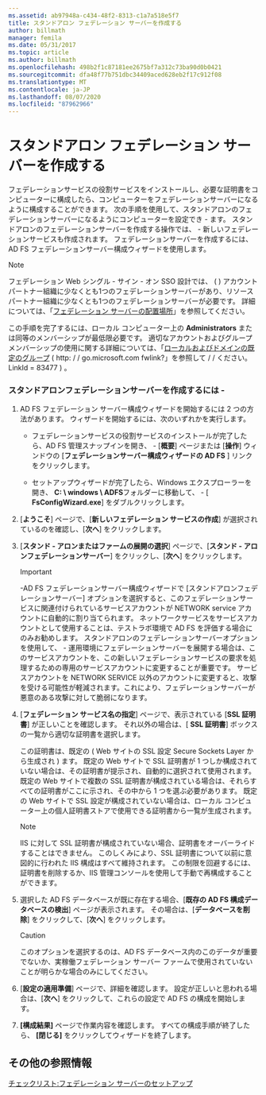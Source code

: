 ```yaml
---
ms.assetid: ab97948a-c434-48f2-8313-c1a7a518e5f7
title: スタンドアロン フェデレーション サーバーを作成する
author: billmath
manager: femila
ms.date: 05/31/2017
ms.topic: article
ms.author: billmath
ms.openlocfilehash: 498b2f1c87181ee2675bf7a312c73ba90d0b0421
ms.sourcegitcommit: dfa48f77b751dbc34409aced628eb2f17c912f08
ms.translationtype: MT
ms.contentlocale: ja-JP
ms.lasthandoff: 08/07/2020
ms.locfileid: "87962966"
---
```

# <a name="create-a-stand-alone-federation-server"></a>スタンドアロン フェデレーション サーバーを作成する

フェデレーションサービスの役割サービスをインストールし、必要な証明書をコンピューターに構成したら、コンピューターをフェデレーションサーバーになるように構成することができます。 次の手順を使用して、スタンドアロンのフェデレーションサーバーになるようにコンピューターを設定でき \- ます。 スタンドアロンのフェデレーションサーバーを作成する操作では、 \- 新しいフェデレーションサービスも作成されます。 フェデレーションサーバーを作成するには、AD FS フェデレーションサーバー構成ウィザードを使用します。

> [!NOTE]
> フェデレーション Web シングル \- サイン \- オン SSO 設計では、 \( \) アカウントパートナー組織に少なくとも1つのフェデレーションサーバーがあり、リソースパートナー組織に少なくとも1つのフェデレーションサーバーが必要です。 詳細については、「[フェデレーション サーバーの配置場所](/previous-versions/windows/it-pro/windows-server-2012-R2-and-2012/dd807127(v=ws.11))」を参照してください。

この手順を完了するには、ローカル コンピューター上の **Administrators** または同等のメンバーシップが最低限必要です。  適切なアカウントおよびグループメンバーシップの使用に関する詳細については、「[ローカルおよびドメインの既定のグループ](https://go.microsoft.com/fwlink/?LinkId=83477) \( http: \/ \/ go.microsoft.com fwlink?」を参照して \/ \/ ください。LinkId \= 83477 \) 。

### <a name="to-create-a-stand-alone-federation-server"></a>スタンドアロンフェデレーションサーバーを作成するには \-

1.  AD FS フェデレーション サーバー構成ウィザードを開始するには 2 つの方法があります。 ウィザードを開始するには、次のいずれかを実行します。

    -   フェデレーションサービスの役割サービスのインストールが完了したら、AD FS 管理スナップインを開き、 \- [**概要**] ページまたは [**操作**] ウィンドウの [**フェデレーションサーバー構成ウィザードの AD FS** ] リンクをクリックします。

    -   セットアップウィザードが完了したら、Windows エクスプローラーを開き、 **C: \\ windows \\ ADFS**フォルダーに移動して、 \- [ **FsConfigWizard.exe**] をダブルクリックします。

2.  [**ようこそ**] ページで、[**新しいフェデレーション サービスの作成**] が選択されているのを確認し、[**次へ**] をクリックします。

3.  [**スタンド \- アロンまたはファームの展開の選択**] ページで、[**スタンド \- アロンフェデレーションサーバー**] をクリックし、[**次へ**] をクリックします。

    > [!IMPORTANT]
    > \-AD FS フェデレーションサーバー構成ウィザードで [スタンドアロンフェデレーションサーバー] オプションを選択すると、このフェデレーションサービスに関連付けられているサービスアカウントが NETWORK service アカウントに自動的に割り当てられます。 ネットワークサービスをサービスアカウントとして使用することは、テストラボ環境で AD FS を評価する場合にのみお勧めします。 スタンドアロンのフェデレーションサーバーオプションを使用して、 \- 運用環境にフェデレーションサーバーを展開する場合は、このサービスアカウントを、この新しいフェデレーションサービスの要求を処理するための専用のサービスアカウントに変更することが重要です。 サービスアカウントを NETWORK SERVICE 以外のアカウントに変更すると、攻撃を受ける可能性が軽減されます。これにより、フェデレーションサーバーが悪意のある攻撃に対して脆弱になります。

4.  [**フェデレーション サービス名の指定**] ページで、表示されている [**SSL 証明書**] が正しいことを確認します。 それ以外の場合は、[ **SSL 証明書**] ボックスの一覧から適切な証明書を選択します。

    この証明書は、既定の \( Web サイトの SSL 設定 Secure Sockets Layer から生成され \) ます。 既定の Web サイトで SSL 証明書が 1 つしか構成されていない場合は、その証明書が提示され、自動的に選択されて使用されます。 既定の Web サイトで複数の SSL 証明書が構成されている場合は、それらすべての証明書がここに示され、その中から 1 つを選ぶ必要があります。 既定の Web サイトで SSL 設定が構成されていない場合は、ローカル コンピューター上の個人証明書ストアで使用できる証明書から一覧が生成されます。

    > [!NOTE]
    > IIS に対して SSL 証明書が構成されていない場合、証明書をオーバーライドすることはできません。 このしくみにより、SSL 証明書について以前に意図的に行われた IIS 構成はすべて維持されます。 この制限を回避するには、証明書を削除するか、IIS 管理コンソールを使用して手動で再構成することができます。

5.  選択した AD FS データベースが既に存在する場合、[**既存の AD FS 構成データベースの検出**] ページが表示されます。 その場合は、[**データベースを削除**] をクリックして、[**次へ**] をクリックします。

    > [!CAUTION]
    > このオプションを選択するのは、AD FS データベース内のこのデータが重要でないか、実稼働フェデレーション サーバー ファームで使用されていないことが明らかな場合のみにしてください。

6.  [**設定の適用準備**] ページで、詳細を確認します。 設定が正しいと思われる場合は、[**次へ**] をクリックして、これらの設定で AD FS の構成を開始します。

7.  **[構成結果]** ページで作業内容を確認します。 すべての構成手順が終了したら、 **[閉じる]**  をクリックしてウィザードを終了します。

## <a name="additional-references"></a>その他の参照情報
[チェックリスト:フェデレーション サーバーのセットアップ](Checklist--Setting-Up-a-Federation-Server.md)

